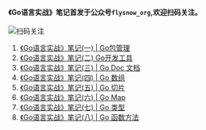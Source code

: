 #### 《Go语言实战》笔记首发于公众号`flysnow_org`,欢迎扫码关注。

![扫码关注](http://www.flysnow.org/about/qrcode_for_weixin.jpg)

1. [《Go语言实战》笔记(一) | Go包管理](https://mp.weixin.qq.com/s?__biz=MzI3MjU4Njk3Ng==&mid=2247483724&idx=1&sn=316639c2bba48336a8c0d9124a027086&chksm=eb3100c3dc4689d5e0a137503034d1e3b78ceb9777dd0ad7bab87ce1cceb149af853a7599958&mpshare=1&scene=1&srcid=032833V5z0r8aerJpCqoh5QK&key=d00d8310abcbc5baef0cc3bc6b44155a20c7cd2763d3e11fbedc487b7b2a197d7de229fde3534c6e7453655af84c25cb82659ae73598942b2af261859b8be56831d40dcba5c2bbd71c93ef457fb85a7a&ascene=0&uin=MTI0MDc0ODU%3D&devicetype=iMac+MacBookPro11%2C4+OSX+OSX+10.12.3&version=12020010&nettype=WIFI&fontScale=100&pass_ticket=e6H7rx6hAkTNASI73HOw0LP6CJstRcrYiKGFKzkEHJw%3D)
2. [《Go语言实战》笔记(二) Go开发工具](https://mp.weixin.qq.com/s?__biz=MzI3MjU4Njk3Ng==&mid=2247483727&idx=1&sn=2c18e3e72cbc60a3b240ec00c66ed461&chksm=eb3100c0dc4689d609844958a5cda2eef0f2ebadcf558a0ece7094c6b527e11045e4a499a57a&mpshare=1&scene=1&srcid=0328YMr6usAeB6pLLXaM8Xe4&key=ac780f6d08d044c8e838b2415159e6843b69a157179d46942aa8e264f2b9ad269f4f962569db1f9e0a9e8ff44e3dc9f262a96b139ff9d8a8128f247dc0809c95204315e1b10177fd46559a4a6fa8ba77&ascene=0&uin=MTI0MDc0ODU%3D&devicetype=iMac+MacBookPro11%2C4+OSX+OSX+10.12.3&version=12020010&nettype=WIFI&fontScale=100&pass_ticket=e6H7rx6hAkTNASI73HOw0LP6CJstRcrYiKGFKzkEHJw%3D)
3. [《Go语言实战》笔记(三) | Go Doc 文档](https://mp.weixin.qq.com/s?__biz=MzI3MjU4Njk3Ng==&mid=2247483731&idx=1&sn=9037f33d7b0e359cda1777cc57c8ec8e&chksm=eb3100dcdc4689ca76914c19d543dfdf7991fdea6939c740d1d474d301124232621591b3263c&mpshare=1&scene=1&srcid=0328ZR8BslbMy2ITHyKW0t8u&key=7f13a640df87a4d3a45ee1cdfd713515a4c32b57561f516f3ff9b00659fcd3f060eaab333654707c9e6d2843f635f06f6911c7eace6f5df080a5561a273095cd5b218b9135b263815162d9c8dbfbf482&ascene=0&uin=MTI0MDc0ODU%3D&devicetype=iMac+MacBookPro11%2C4+OSX+OSX+10.12.3&version=12020010&nettype=WIFI&fontScale=100&pass_ticket=e6H7rx6hAkTNASI73HOw0LP6CJstRcrYiKGFKzkEHJw%3D)
4. [《Go语言实战》笔记(四) | Go 数组](https://mp.weixin.qq.com/s?__biz=MzI3MjU4Njk3Ng==&mid=2247483737&idx=1&sn=589aa0bf65ce021d0c1ce78b84711a7f&scene=0#wechat_redirect)
5. [《Go语言实战》笔记(五) | Go 切片](https://mp.weixin.qq.com/s?__biz=MzI3MjU4Njk3Ng==&mid=2247483742&idx=1&sn=53f46faff6eba26f0ad4f05d818f841a&scene=0#wechat_redirect)
6. [《Go语言实战》笔记(六) | Go Map](https://mp.weixin.qq.com/s?__biz=MzI3MjU4Njk3Ng==&mid=2247483746&idx=1&sn=3be6dbb1c70d72ab363b535c9a878d12&scene=0#wechat_redirect)
7. [《Go语言实战》笔记(七) | Go 类型](https://mp.weixin.qq.com/s?__biz=MzI3MjU4Njk3Ng==&mid=2247483751&idx=1&sn=15bf5e8ca24c565819bc07682502266f&scene=0#wechat_redirect)
8. [《Go语言实战》笔记(八) | Go 函数方法](https://mp.weixin.qq.com/s?__biz=MzI3MjU4Njk3Ng==&mid=2247483755&idx=1&sn=78be0b9a16139938f19fef7219fb1f1d&scene=0#wechat_redirect)